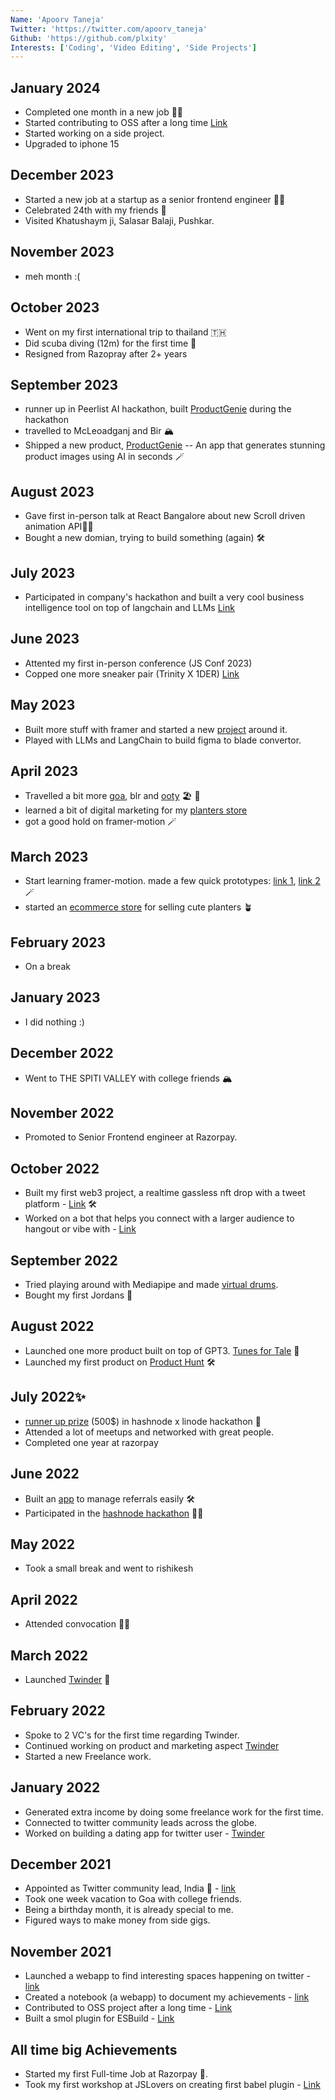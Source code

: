 ```yaml
---
Name: 'Apoorv Taneja'
Twitter: 'https://twitter.com/apoorv_taneja'
Github: 'https://github.com/plxity'
Interests: ['Coding', 'Video Editing', 'Side Projects']
---
```


## January 2024
- Completed one month in a new job 🧑‍💻
- Started contributing to OSS after a long time [Link](https://github.com/plxity?org=documenso&year_list=3)
- Started working on a side project.
- Upgraded to iphone 15


## December 2023
- Started a new job at a startup as a senior frontend engineer 🧑‍💻
- Celebrated 24th with my friends 🎁
- Visited Khatushaym ji, Salasar Balaji, Pushkar.

## November 2023

- meh month :(

## October 2023

- Went on my first international trip to thailand 🇹🇭
- Did scuba diving (12m) for the first time 🤿
- Resigned from Razopray after 2+ years 

## September 2023
- runner up in Peerlist AI hackathon, built [ProductGenie](https://www.productgenie.in/) during the hackathon 
- travelled to McLeoadganj and Bir 🏔️
- Shipped a new product, [ProductGenie](https://www.productgenie.in/) -- An app that generates stunning product images using AI in seconds 🪄

## August 2023
- Gave first in-person talk at React Bangalore about new Scroll driven animation API👨‍💻
- Bought a new domian, trying to build something (again) 🛠️

## July 2023
- Participated in company's hackathon and built a very cool business intelligence tool on top of langchain and LLMs [Link](https://twitter.com/apoorv_taneja/status/1677365455902867457?s=20)

## June 2023
- Attented my first in-person conference (JS Conf 2023)
- Copped one more sneaker pair (Trinity X 1DER) [Link](https://twitter.com/apoorv_taneja/status/1673723733813641216?s=20)

## May 2023
- Built more stuff with framer and started a new [project](https://github.com/plxity/framer-recipes) around it.
- Played with LLMs and LangChain to build figma to blade convertor. 

## April 2023
- Travelled a bit more [goa](https://twitter.com/apoorv_taneja/status/1647149026796789761), blr and [ooty](https://twitter.com/apoorv_taneja/status/1651123294836518912) 🏖 🌵
- learned a bit of digital marketing for my [planters store](https://mydukaan.io/potstation)
- got a good hold on framer-motion 🪄

## March 2023
- Start learning framer-motion. made a few quick prototypes: [link 1](https://twitter.com/apoorv_taneja/status/1640276035592699904), [link 2](https://twitter.com/apoorv_taneja/status/1640333349892902912) 🪄
- started an [ecommerce store](https://mydukaan.io/potstation) for selling cute planters 🪴

## February 2023
- On a break

## January 2023
- I did nothing :) 
## December 2022
- Went to THE SPITI VALLEY with college friends 🏔
## November 2022
- Promoted to Senior Frontend engineer at Razorpay.

## October 2022
- Built my first web3 project, a realtime gassless nft drop with a tweet platform - [Link](http://twift.club/) 🛠
- Worked on a bot that helps you connect with a larger audience to hangout or vibe with - [Link](https://twitter.com/@2by7bot)
## September 2022
- Tried playing around with Mediapipe and made [virtual drums](https://plxity.github.io/Drums-with-hand-recognition/).
- Bought my first Jordans 👟

## August 2022
- Launched one more product built on top of GPT3. [Tunes for Tale](http://tunesfortales.fun/) 🎉
- Launched my first product on [Product Hunt](https://www.producthunt.com/posts/tunes-for-tales) 🛠

## July 2022✨
- [runner up prize](https://townhall.hashnode.com/linode-x-hashnode-hackathon-winners) (500$) in hashnode x linode hackathon 🎉
- Attended a lot of meetups and networked with great people.
- Completed one year at razorpay 

## June 2022
- Built an [app](http://get-referral.vercel.app/) to manage referrals easily 🛠
- Participated in the [hashnode hackathon](https://townhall.hashnode.com/linode-x-hashnode-hackathon-winners) 🧑‍💻

## May 2022
- Took a small break and went to rishikesh

## April 2022
- Attended convocation 👨‍🎓
## March 2022
- Launched [Twinder](http://twinder.fun/) 💜

## February 2022
- Spoke to 2 VC's for the first time regarding Twinder.
- Continued working on product and marketing aspect [Twinder](http://twinder.fun/)
- Started a new Freelance work. 


## January 2022
- Generated extra income by doing some freelance work for the first time. 
- Connected to twitter community leads across the globe.
- Worked on building a dating app for twitter user - [Twinder](http://twinder.fun/)


## December 2021
- Appointed as Twitter community lead, India 🎉 - [link](https://twitter.com/pragdua/status/1467559757087068162)
- Took one week vacation to Goa with college friends.
- Being a birthday month, it is already special to me. 
- Figured ways to make money from side gigs.


## November 2021
- Launched a webapp to find interesting spaces happening on twitter - [link](https://lookfora.space/)
- Created a notebook (a webapp) to document my achievements - [link](https://www.achievementsof.life/plxity)
- Contributed to OSS project after a long time - [Link](https://github.com/thysultan/stylis.js/pull/276)
- Built a smol plugin for ESBuild - [Link](https://github.com/plxity/esbuild-cross-browser-css)

## All time big Achievements

- Started my first Full-time Job at Razorpay 🎉.
- Took my first workshop at JSLovers on creating first babel plugin - [Link](https://www.youtube.com/watch?v=dgK__fSFZzc)
